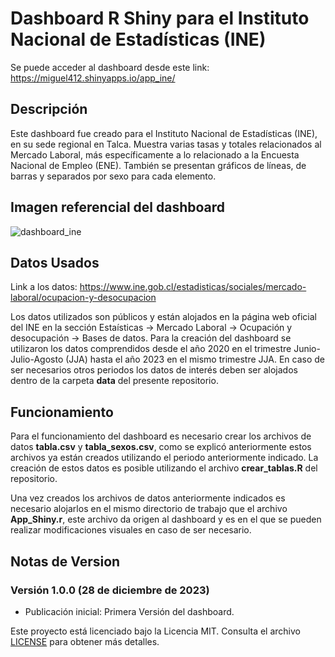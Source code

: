 # Dashboard R Shiny para el Instituto Nacional de Estadísticas (INE)

Se puede acceder al dashboard desde este link: https://miguel412.shinyapps.io/app_ine/

## Descripción

Este dashboard fue creado para el Instituto Nacional de Estadísticas (INE), en su sede regional en Talca. Muestra varias tasas y totales relacionados al Mercado Laboral, más específicamente a lo relacionado a la Encuesta Nacional de Empleo (ENE). También se presentan gráficos de líneas, de barras y separados por sexo para cada elemento.

## Imagen referencial del dashboard

![dashboard_ine](https://github.com/miguellopez4/R-Shiny-Dashborad-INE-Chile/assets/89881027/952fe87f-f037-4841-97fa-f56ce23abf50)

## Datos Usados

Link a los datos: https://www.ine.gob.cl/estadisticas/sociales/mercado-laboral/ocupacion-y-desocupacion

Los datos utilizados son públicos y están alojados en la página web oficial del INE en la sección Estaísticas &rarr; Mercado Laboral &rarr; Ocupación y desocupación &rarr; Bases de datos. Para la creación del dashboard se utilizaron los datos comprendidos desde el año 2020 en el trimestre Junio-Julio-Agosto (JJA) hasta el año 2023 en el mismo trimestre JJA. En caso de ser necesarios otros periodos los datos de interés deben ser alojados dentro de la carpeta **data** del presente repositorio.

## Funcionamiento

Para el funcionamiento del dashboard es necesario crear los archivos de datos **tabla.csv** y **tabla_sexos.csv**, como se explicó anteriormente estos archivos ya están creados utilizando el periodo anteriormente indicado. La creación de estos datos es posible utilizando el archivo **crear_tablas.R** del repositorio.

Una vez creados los archivos de datos anteriormente indicados es necesario alojarlos en el mismo directorio de trabajo que el archivo **App_Shiny.r**, este archivo da origen al dashboard y es en el que se pueden realizar modificaciones visuales en caso de ser necesario.

## Notas de Version

### Versión 1.0.0 (28 de diciembre de 2023)

* Publicación inicial: Primera Versión del dashboard.

Este proyecto está licenciado bajo la Licencia MIT. Consulta el archivo [LICENSE](LICENSE) para obtener más detalles.
